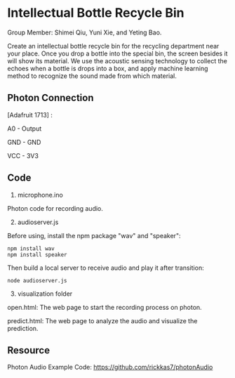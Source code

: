 # Intellectual Bottle Recycle Bin
Group Member: Shimei Qiu, Yuni Xie, and Yeting Bao.

Create an intellectual bottle recycle bin for the recycling department near your place. Once you drop a bottle into the special bin, the screen besides it will show its material. 
We use the acoustic sensing technology to collect the echoes when a bottle is drops into a box, and apply machine learning method to recognize the sound made from which material.

## Photon Connection
[Adafruit 1713] :

A0 - Output

GND - GND

VCC - 3V3

## Code
1. microphone.ino

Photon code for recording audio.

2. audioserver.js

Before using, install the npm package "wav" and "speaker":
```
npm install wav
npm install speaker
```

Then build a local server to receive audio and play it after transition:
```
node audioserver.js
```

3. visualization folder

open.html: The web page to start the recording process on photon.

predict.html: The web page to analyze the audio and visualize the prediction.

## Resource
Photon Audio Example Code: https://github.com/rickkas7/photonAudio
